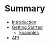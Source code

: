 # Summary

* [Introduction](README.md)
* [Getting Started](docs/intro/getting-started.md)
   * [Examples](docs/intro/examples.md)
* [API](docs/api/README.md)

